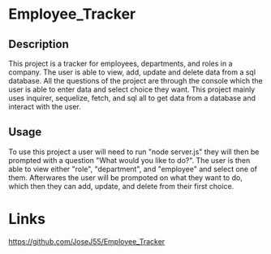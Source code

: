 # Employee_Tracker

## Description
This project is a tracker for employees, departments, and roles in a company. The user is able to view, add, update and delete data from a sql database. All the questions of the project are through the console which the user is able to enter data and select choice they want. This project mainly uses inquirer, sequelize, fetch, and sql all to get data from a database and interact with the user.

## Usage
To use this project a user will need to run "node server.js" they will then be prompted with a question "What would you like to do?". The user is then able to view either "role", "department", and "employee" and select one of them. Afterwares the user will be prompoted on what they want to do, which then they can add, update, and delete from their first choice. 

# Links 
https://github.com/JoseJ55/Employee_Tracker